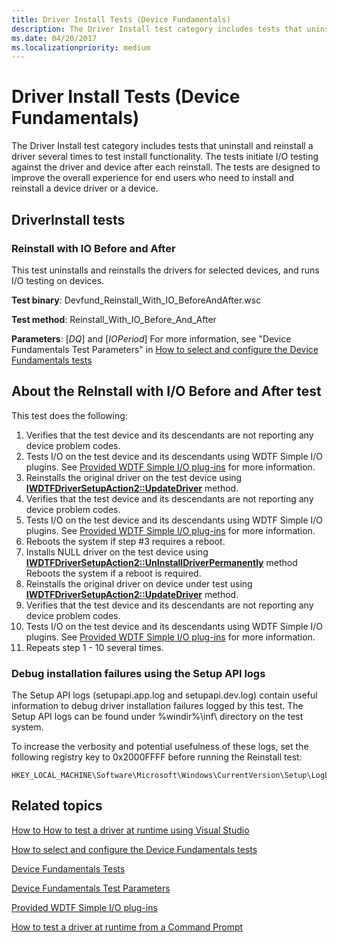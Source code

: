 ```yaml
---
title: Driver Install Tests (Device Fundamentals)
description: The Driver Install test category includes tests that uninstall and reinstall a driver several times to test install functionality.
ms.date: 04/20/2017
ms.localizationpriority: medium
---
```


# Driver Install Tests (Device Fundamentals)

The Driver Install test category includes tests that uninstall and reinstall a driver several times to test install functionality. The tests initiate I/O testing against the driver and device after each reinstall. The tests are designed to improve the overall experience for end users who need to install and reinstall a device driver or a device.

## DriverInstall tests

### Reinstall with IO Before and After

This test uninstalls and reinstalls the drivers for selected devices, and runs I/O testing on devices.

**Test binary**: Devfund_Reinstall_With_IO_BeforeAndAfter.wsc

**Test method**: Reinstall_With_IO_Before_And_After

**Parameters**: [*DQ*] and [*IOPeriod*] For more information, see "Device Fundamentals Test Parameters" in [How to select and configure the Device Fundamentals tests](../develop/how-to-select-and-configure-the-device-fundamental-tests.md#device-fundamentals-test-parameters)

## About the ReInstall with I/O Before and After test

This test does the following:

1. Verifies that the test device and its descendants are not reporting any device problem codes.
2. Tests I/O on the test device and its descendants using WDTF Simple I/O plugins. See [Provided WDTF Simple I/O plug-ins](../wdtf/provided-wdtf-simpleio-plug-ins.md) for more information.
3. Reinstalls the original driver on the test device using [**IWDTFDriverSetupAction2::UpdateDriver**](/windows-hardware/drivers/ddi/wdtfdriversetupdeviceaction/nf-wdtfdriversetupdeviceaction-iwdtfdriversetupaction2-updatedriver) method.
4. Verifies that the test device and its descendants are not reporting any device problem codes.
5. Tests I/O on the test device and its descendants using WDTF Simple I/O plugins. See [Provided WDTF Simple I/O plug-ins](../wdtf/provided-wdtf-simpleio-plug-ins.md) for more information.
6. Reboots the system if step \#3 requires a reboot.
7. Installs NULL driver on the test device using [**IWDTFDriverSetupAction2::UnInstallDriverPermanently**](/windows-hardware/drivers/ddi/wdtfdriversetupdeviceaction/nf-wdtfdriversetupdeviceaction-iwdtfdriversetupaction2-uninstalldriverpermanently) method Reboots the system if a reboot is required.
8. Reinstalls the original driver on device under test using [**IWDTFDriverSetupAction2::UpdateDriver**](/windows-hardware/drivers/ddi/wdtfdriversetupdeviceaction/nf-wdtfdriversetupdeviceaction-iwdtfdriversetupaction2-updatedriver) method.
9. Verifies that the test device and its descendants are not reporting any device problem codes.
10. Tests I/O on the test device and its descendants using WDTF Simple I/O plugins. See [Provided WDTF Simple I/O plug-ins](../wdtf/provided-wdtf-simpleio-plug-ins.md) for more information.
11. Repeats step 1 - 10 several times.

### Debug installation failures using the Setup API logs

The Setup API logs (setupapi.app.log and setupapi.dev.log) contain useful information to debug driver installation failures logged by this test. The Setup API logs can be found under %windir%\\inf\\ directory on the test system.

To increase the verbosity and potential usefulness of these logs, set the following registry key to 0x2000FFFF before running the Reinstall test:

```command
HKEY_LOCAL_MACHINE\Software\Microsoft\Windows\CurrentVersion\Setup\LogLevel
```

## Related topics

[How to How to test a driver at runtime using Visual Studio](/windows-hardware/drivers)

[How to select and configure the Device Fundamentals tests](/windows-hardware/drivers)

[Device Fundamentals Tests](device-fundamentals-tests.md)

[Device Fundamentals Test Parameters](/windows-hardware/drivers)

[Provided WDTF Simple I/O plug-ins](../wdtf/provided-wdtf-simpleio-plug-ins.md)

[How to test a driver at runtime from a Command Prompt](/windows-hardware/drivers)
